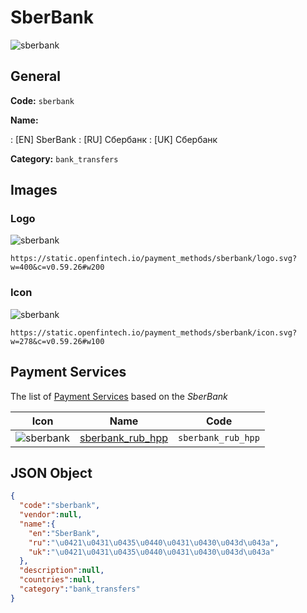 
# SberBank 
![sberbank](https://static.openfintech.io/payment_methods/sberbank/logo.svg?w=400&c=v0.59.26#w200)  

## General 
**Code:** `sberbank` 
 
**Name:** 
 
:	[EN] SberBank 
:	[RU] Сбербанк 
:	[UK] Сбербанк 
 
**Category:** `bank_transfers` 
 

## Images 

### Logo 
![sberbank](https://static.openfintech.io/payment_methods/sberbank/logo.svg?w=400&c=v0.59.26#w200)  

```
https://static.openfintech.io/payment_methods/sberbank/logo.svg?w=400&c=v0.59.26#w200
```  

### Icon 
![sberbank](https://static.openfintech.io/payment_methods/sberbank/icon.svg?w=278&c=v0.59.26#w100)  

```
https://static.openfintech.io/payment_methods/sberbank/icon.svg?w=278&c=v0.59.26#w100
```  

## Payment Services 
 
The list of [Payment Services](/payment-services/) based on the _SberBank_ 

|Icon|Name|Code| 
|:---:|:---:|:---:| 
|![sberbank](https://static.openfintech.io/payment_methods/sberbank/icon.svg?w=278&c=v0.59.26#w100) |[sberbank_rub_hpp](/payment-services/sberbank_rub_hpp/)|`sberbank_rub_hpp`| 
 

## JSON Object 

```json
{
  "code":"sberbank",
  "vendor":null,
  "name":{
    "en":"SberBank",
    "ru":"\u0421\u0431\u0435\u0440\u0431\u0430\u043d\u043a",
    "uk":"\u0421\u0431\u0435\u0440\u0431\u0430\u043d\u043a"
  },
  "description":null,
  "countries":null,
  "category":"bank_transfers"
}
```  
